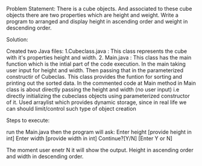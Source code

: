 
Problem Statement:
There is a cube objects. And associated to these cube objects there are two properties which are height and weight. Write a program to arranged and display height in ascending order and weight in descending order.   

Solution:

Created two Java files:
1.Cubeclass.java : This class represents the cube with it's properties height and width. 
2. Main.java     : This class has the main function which is the intial part of the code execution. In the main taking user input for height and width. Then passing that in the parameterized constructir of Cubeclas. This class provides the funtion for sorting and printing out the sorted data.
In the commented code at Main method in Main class is about directly passing the height and width (no user input)
i.e directly initializing the cubeclass objects using parameterized constructor of it.
Used arraylist which provides dynamic storage, since in real life we can should limit/control such type of object creation

Steps to execute:

run the Main.java
then the program will ask:
Enter height
[provide height in int]
Enter width
[provide width in int]
Continue?[Y/N]
[Enter Y or N]

The moment user enetr N
it will show the output. Height in ascending  order and width in descending order.




